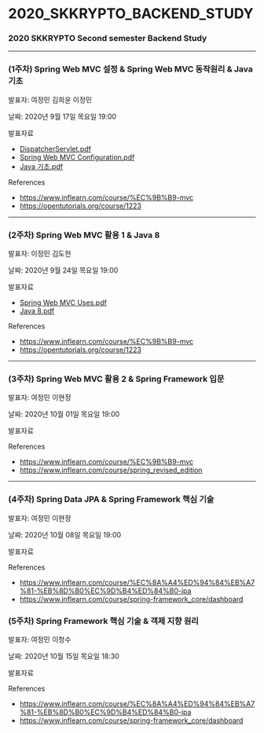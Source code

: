 # 2020_SKKRYPTO_BACKEND_STUDY
### 2020 SKKRYPTO Second semester Backend Study

***
### (1주차) Spring Web MVC 설정 & Spring Web MVC 동작원리 & Java 기초 
발표자: 여정민 김희윤 이정민 <br>

날짜: 2020년 9월 17일 목요일 19:00  

발표자료
<ul>
    <li> <a href="SpringWebMvc/DispatcherServlet.pdf"> DispatcherServlet.pdf</a></li>
    <li> <a href="SpringWebMvc/Spring_Web_MVC_Configuration.pdf"> Spring Web MVC Configuration.pdf</a> </li>
    <li> <a href="Java/java기초.pdf"> Java 기초.pdf</a> </li>
</ul>

References
- https://www.inflearn.com/course/%EC%9B%B9-mvc
- https://opentutorials.org/course/1223
***
### (2주차) Spring Web MVC 활용 1 & Java 8 
발표자: 이정민 김도헌 <br>

날짜: 2020년 9월 24일 목요일 19:00  

발표자료
<ul>
    <li> <a href="SpringWebMvc/Spring_Web_MVC_Uses.pdf"> Spring Web MVC Uses.pdf</a></li>
    <li> <a href="Java/Java%208.pdf"> Java 8.pdf </a> </li>
</ul>

References
- https://www.inflearn.com/course/%EC%9B%B9-mvc
- https://opentutorials.org/course/1223

***
### (3주차) Spring Web MVC 활용 2 & Spring Framework 입문
발표자: 여정민 이현정 <br>

날짜: 2020년 10월 01일 목요일 19:00  

발표자료

References
- https://www.inflearn.com/course/%EC%9B%B9-mvc
- https://www.inflearn.com/course/spring_revised_edition
***
### (4주차) Spring Data JPA & Spring Framework 핵심 기술
발표자: 여정민 이현정 <br>

날짜: 2020년 10월 08일 목요일 19:00  

발표자료

References
- https://www.inflearn.com/course/%EC%8A%A4%ED%94%84%EB%A7%81-%EB%8D%B0%EC%9D%B4%ED%84%B0-jpa
- https://www.inflearn.com/course/spring-framework_core/dashboard

### (5주차) Spring Framework 핵심 기술 & 객제 지향 원리
발표자: 여정민 이청수 <br>

날짜: 2020년 10월 15일 목요일 18:30  

발표자료

References
- https://www.inflearn.com/course/%EC%8A%A4%ED%94%84%EB%A7%81-%EB%8D%B0%EC%9D%B4%ED%84%B0-jpa
- https://www.inflearn.com/course/spring-framework_core/dashboard

